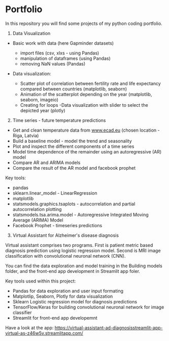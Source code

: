 # Portfolio

In this repository you will find some projects of my python coding portfolio. 

1) Data Visualization

* Basic work with data (here Gapminder datasets)
    - import files (csv, xlxs - using Pandas)
    - manipulation of dataframes (using Pandas)
    - removing NaN values (Pandas)

* Data visualization: 
    - Scatter plot of correlation between fertility rate and life expectancy compared between countries (matplotlib, seaborn)
    - Animation of the scatterplot depending on the year (matplotlib, seaborn, imageio)
    - Creating for loops 
    -Data visualization with slider to select the depicted year (plotly)

2) Time series - future temperature predictions

* Get and clean temperature data from www.ecad.eu (chosen location - Riga, Latvia)
* Build a baseline model - model the trend and seasonality
* Plot and inspect the different components of a time series
* Model time dependence of the remainder using an autoregressive (AR) model
* Compare AR and ARIMA models
* Compare the result of the AR model and facebook prophet

Key tools:
* pandas 
* sklearn.linear_model - LinearRegression
* matplotlib
* statsmodels.graphics.tsaplots - autocorrelation and partial autocorrelation plotting
* statsmodels.tsa.arima.model - Autoregressive Integrated Moving Average (ARIMA) Model
* Facebook Prophet - timeseries predictions

3) Virtual Assistant for Alzheimer's disease diagnosis

Virtual assistant comprises two programs. First is patient metric based diagnosis prediction using logistic regression model. Second is MRI image classification with convolutional neuronal network (CNN). 

You can find the data exploration and model training in the Building models folder, and the front-end app development in Streamlit app foler. 

Key tools used within this project:
* Pandas for data exploration and user input formating 
* Matplotlip, Seaborn, Plotly for data visualization 
* Sklearn Logistic regression model for diagnosis predictions 
* TensorFlow/Keras for building convolutional neuronal network for image classifier 
* Streamlit for front-end app developemnt

Have a look at the app: https://virtual-assistant-ad-diagnosisstreamlit-app-virtual-as-z46w5v.streamlitapp.com/



